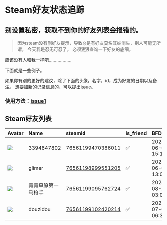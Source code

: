 # Steam好友状态追踪
## 别设置私密，获取不到你的好友列表会报错的。

> 因为steam没有删好友提示，导致总是有好友莫名其妙消失，别人可能无所谓，
> 今天我是忍无可忍了。 必须狠狠查询一下好友的底细。

应该没有人和我一样吧………………

下面就是一些例子。

如果你有别的更好的建议，除了下面的头像，名字，id，成为好友的日期以及备注。 想要加新的记录信息的，可以提出issue。

### 使用方法：[issue1](https://github.com/systemannounce/SteamFriends/issues/1)



## Steam好友列表
| Avatar                                                                            | Name       | steamid                                                                     | is_friend   | BFD                 | removed_time   | Remark   |
|:----------------------------------------------------------------------------------|:-----------|:----------------------------------------------------------------------------|:------------|:--------------------|:---------------|:---------|
| ![](https://avatars.steamstatic.com/fef49e7fa7e1997310d705b2a6158ff8dc1cdfeb.jpg) | 3394647802 | [76561199470386011](https://steamcommunity.com/profiles/76561199470386011/) | ✅           | 2023-06-08 15:15:25 |                |          |
| ![](https://avatars.steamstatic.com/fef49e7fa7e1997310d705b2a6158ff8dc1cdfeb.jpg) | glimer     | [76561198999551205](https://steamcommunity.com/profiles/76561198999551205/) | ✅           | 2023-06-08 13:02:57 |                |          |
| ![](https://avatars.steamstatic.com/2f3e247798095ae77ed6bd13a1a91fba298f3ef0.jpg) | 青青草原第一马枪手  | [76561199095762724](https://steamcommunity.com/profiles/76561199095762724/) | ✅           | 2024-08-20 03:02:02 |                |          |
| ![](https://avatars.steamstatic.com/a7374507c13f5a66d2be518abce6666953a17682.jpg) | douzidou   | [76561199102420214](https://steamcommunity.com/profiles/76561199102420214/) | ✅           | 2023-07-03 06:35:54 |                |          |